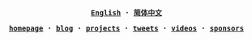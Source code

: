 <strong align="center">
<samp>

[**English**](README.md) · [**简体中文**](README.zh-Hans.md)

</samp>
</strong>

<strong align="center">
<samp>

<a href="https://misitebao.com">homepage</a> ·
<a href="https://blog.misitebao.com">blog</a> ·
<a href="https://misitebao.com/projects">projects</a> ·
<a href="https://twitter.com/misitebao">tweets</a> ·
<a href="https://misitebao.com/videos">videos</a> ·
<a href="https://misitebao.com/sponsors">sponsors</a>

</samp>
</strong>
